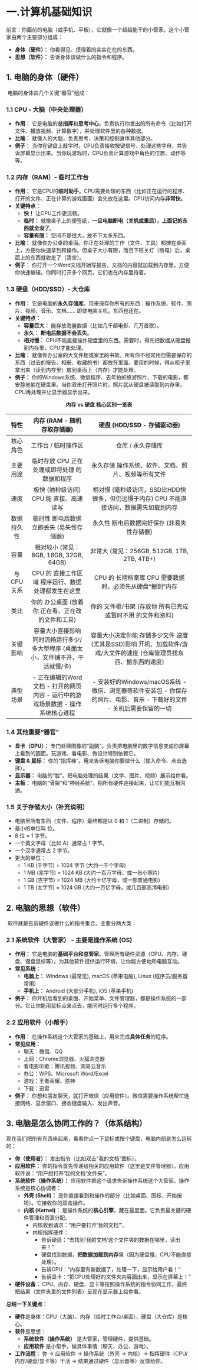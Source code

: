 # 一.计算机基础知识

​	前言：你面前的电脑（或手机、平板），它就像一个超级能干的小管家。这个小管家由两个主要部分组成：

- **身体（硬件）：** 你看得见、摸得着的实实在在的东西。
- **思想（软件）：** 告诉身体该做什么的指令和程序。

## 1. 电脑的身体（硬件）

​	电脑的身体由几个关键“器官”组成：

### 1.1 CPU - 大脑（中央处理器）

- **作用：** 它是电脑的**总指挥**和**思考中心**。负责执行你发出的所有命令（比如打开文件、播放视频、计算数字），并处理软件里的各种数据。
- **比喻：** 就像人的大脑，负责思考、决策和控制身体其他部分。
- **例子：** 当你在键盘上敲字时，CPU负责接收按键信号，处理这些字母，并告诉屏幕显示出来。当你玩游戏时，CPU负责计算游戏中角色的位置、动作等等。

### 1.2 内存（RAM）- 临时工作台

- **作用：** 它是CPU的**临时助手**。CPU需要处理的东西（比如正在运行的程序、打开的文件、正在计算的游戏画面）会先放在这里。CPU访问内存**非常快**。
- **关键特点：**
  - **快！** 让CPU工作更流畅。
  - **临时：** 就像桌子上的便签纸，**一旦电脑断电（关机或重启），上面记的东西就全没了**。
  - **容量有限：** 空间不是很大，放不下太多东西。
- **比喻：** 就像你办公桌的桌面。你正在处理的工作（文件、工具）都摊在桌面上，方便你快速拿到和操作。但桌子大小有限，而且下班关灯（断电）后，桌面上的东西就收走了（清空）。
- **例子：** 你打开一个Word文档开始写报告，文档的内容就加载到内存里，方便你快速编辑。你同时打开多个网页，它们也在内存里待着。

### 1.3 硬盘（HDD/SSD）- 大仓库

- **作用：** 它是电脑的**永久存储库**。用来保存你所有的东西：操作系统、软件、照片、视频、音乐、文档…… 即使电脑关机，东西也还在。
- **关键特点：**
  - **容量巨大：** 能存放海量数据（比如几千部电影、几万首歌）。
  - **永久：** **断电后数据不会丢失**。
  - **相对慢：** CPU不能直接操作硬盘里的东西。需要时，得先把数据从硬盘搬到内存里，CPU才能处理。
- **比喻：** 就像你办公室的大文件柜或家里的书架。所有你不经常用但需要保存的东西（过去的报告、相册、收藏的书）都放在里面。要用的时候，得从柜子里拿出来（读到内存里）放到桌面上（内存）才能处理。
- **例子：** 你的Windows系统、微信程序、去年拍的旅游照片、下载的电影，都安静地躺在硬盘里。当你双击打开照片时，照片就从硬盘被读取到内存里，CPU再处理并让显示器显示出来。

<center>
<b>内存 vs 硬盘 核心区别一览表</b>
</center>  

|  **特性**  |               **内存 (RAM - 随机存取存储器)**                |               **硬盘 (HDD/SSD - 存储驱动器)**                |
| :--------: | :----------------------------------------------------------: | :----------------------------------------------------------: |
|  核心角色  |                     工作台 / 临时操作区                      |                      仓库 / 永久存储库                       |
|  主要用途  |         临时存放 CPU 正在处理或即将处理 的数据和程序         |     永久存储 操作系统、软件、文档、照片、视频等所有文件      |
|    速度    |           极快 (纳秒级访问) CPU 能 直接、高速 读写           | 相对慢 (毫秒级访问，SSD比HDD快很多，但仍远慢于内存) CPU 不能直接访问，数据需先加载到内存 |
| 数据持久性 |           临时性 断电后数据立即丢失 (易失性存储器)           |          永久性 断电后数据完好保存 (非易失性存储器)          |
|    容量    |            相对较小 (常见：8GB, 16GB, 32GB, 64GB)            |         非常大 (常见：256GB, 512GB, 1TB, 2TB, 4TB+)          |
| 与CPU关系  |      CPU 的 直接工作区域 程序运行、数据处理都发生在这里      |   CPU 的 长期档案库 CPU 需要数据时，必须先从硬盘“搬到”内存   |
|    类比    |      你的 办公桌面 (放着你 正在看、正在改 的文件和工具)      | 你的 文件柜/书架 (存放你 所有已完成或暂时不用 的文件和资料)  |
|  关键影响  | 容量大小直接影响 同时流畅运行多少/多大型程序 (桌面太小，文件铺不开，干活就慢/卡) | 容量大小决定你能 存储多少文件 速度(尤其是SSD)影响 开机、加载软件/游戏/大文件的速度 (仓库管理员找东西、搬东西的速度) |
|  典型场景  | - 正在编辑的Word文档 - 打开的网页内容 - 运行中的游戏场景数据 - 操作系统核心进程 | - 安装好的Windows/macOS系统 - 微信、浏览器等软件安装包 - 你保存的照片、电影、音乐 - 下载好的文件 - 关机后需要保留的一切 |

### 1.4 其他重要“器官”

- **显卡（GPU）：** 专门处理图像的“副脑”。负责把电脑里的数字信息变成你屏幕上看到的画面。玩游戏、看电影、做设计特别依赖它。
- **键盘 & 鼠标：** 你的“指挥棒”。用来告诉电脑你要做什么（输入命令、点击选择）。
- **显示器：** 电脑的“脸”。把电脑处理的结果（文字、图片、视频）展示给你看。
- **主板：** 电脑的“骨架”和“神经系统”。把所有硬件连接起来，让它们能互相沟通。

### 1.5 关于存储大小（补充说明）

- 电脑里所有东西（文件、程序）最终都是以 0 和 1（二进制）存储的。
- 最小的单位叫 位。
- 8 位 = 1 字节。
- 一个英文字母（比如 A）通常占 1 字节。
- 一个汉字通常占 2 字节。
- 更大的单位：
  - 1 KB (千字节) = 1024 字节 (大约一千个字母)
  - 1 MB (兆字节) = 1024 KB (大约一百万字母，或一张小照片)
  - 1 GB (吉字节) = 1024 MB (大约十亿字母，或一部普通电影)
  - 1 TB (太字节) = 1024 GB (大约一万亿字母，或几百部高清电影)

## 2. 电脑的思想（软件）

​	软件就是告诉硬件该做什么的指令集合。主要分两大类：

### 2.1 系统软件（大管家） - 主要是操作系统 (OS)

- **作用：** 它是电脑的**基础平台和总管家**。管理所有硬件资源（CPU、内存、硬盘、键盘鼠标等），为其他软件提供运行环境，让你能方便地和电脑互动。
- **常见系统：**
  - **电脑上：** Windows (最常见), macOS (苹果电脑), Linux (程序员/服务器常用)
  - **手机上：** Android (大部分手机), iOS (苹果手机)
- **例子：** 你开机后看到的桌面、开始菜单、文件管理器，都是操作系统的一部分。它让你能用鼠标点来点去，能同时运行多个程序。

### 2.2 应用软件（小帮手）

- **作用：** 在操作系统这个大管家的基础上，用来完成**具体任务**的程序。
- **常见应用：**
  - 聊天：微信、QQ
  - 上网：Chrome浏览器、火狐浏览器
  - 看电影听歌：腾讯视频、网易云音乐
  - 办公：WPS、Microsoft Word/Excel
  - 游戏：王者荣耀、原神
  - 下载：迅雷
- **例子：** 你想和朋友聊天，就打开微信（应用软件）。微信需要操作系统帮忙连接网络、显示窗口、接收键盘输入、发出声音。

## 3. 电脑是怎么协同工作的？（体系结构）

​	现在我们把所有东西串起来，看看你点一下鼠标或按个键盘，电脑内部是怎么运转的：

- **你（使用者）：** 发出指令（比如双击“我的文档”图标）。
- **应用软件：** 你的指令首先传递给相关的应用软件（这里是文件管理器）。应用软件说：“用户想打开‘我的文档’文件夹”。
- **系统软件（操作系统）：** 应用软件把这个请求告诉操作系统这个大管家。操作系统是核心协调者：
  - **外壳 (Shell)：** 是你直接看到和操作的部分（比如桌面、图标、开始按钮）。它接收你的双击操作。
  - **内核 (Kernel)：** 是操作系统的**核心引擎**，藏在最里面。它负责最关键的硬件管理和资源分配。
    - 内核收到请求：“用户要打开‘我的文档’”。
    - 内核指挥硬件：
      - 告诉硬盘：“去找到‘我的文档’这个文件夹的数据在哪里，读出来！”
      - 硬盘找到数据，**把数据加载到内存**里（因为硬盘慢，CPU不能直接处理）。
      - 告诉CPU：“内存里有新数据了，处理一下，显示给用户看！”
      - 告诉显卡：“把CPU处理好的文件夹内容画出来，显示在屏幕上！”
- **硬件设备：** CPU、内存、硬盘、显卡等按照操作系统的指令协同工作，最终把结果（文件夹里的文件列表）呈现在显示器上给你看。

**总结一下关键点：**

- **硬件**是身体：CPU（大脑）、内存（临时工作台/桌面）、硬盘（大仓库）是核心。
- **软件**是思想：
  - **系统软件（操作系统）** 是大管家，管理硬件，提供基础。
  - **应用软件** 是小帮手，做具体事情（聊天、办公、游戏）。
- **工作流程：** 你 -> 应用软件 -> 操作系统（外壳 -> 内核）-> 指挥硬件（CPU/内存/硬盘/显卡等）干活 -> 结果通过硬件（显示器等）反馈给你。
